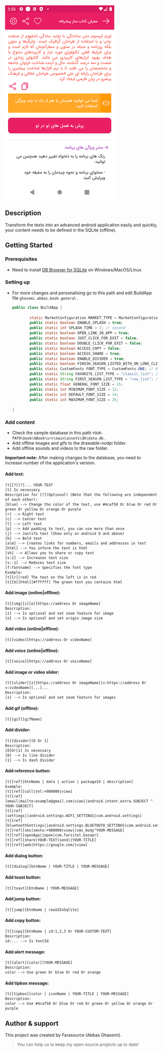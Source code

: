 ![](media/first.gif)
## Description

Transform the texts into an advanced android application easily and quickly, your content needs to be defined in the SQLite (offline).

## Getting Started

### Prerequisites

* Need to install [DB Browser for SQLite](https://sqlitebrowser.org/) on Windows/MacOS/Linux

### Setting up
* For more changes and personalising go to this path and edit BuildApp file `ghasemi.abbas.book.general` .
    ```java
    public class BuildApp {
    
            static MarketConfiguration MARKET_TYPE = MarketConfiguration.CAFE_BAZAAR; //CAFE_BAZAAR MYKET
            public static boolean ENABLE_SPLASH = true;
            public static int SPLASH_TIME = 2; // second
            public static boolean OPEN_LINK_IN_APP = true;
            public static boolean JUST_CLICK_FOR_EXIT = false;
            public static boolean DOUBLE_CLICK_FOR_EXIT = false;
            public static boolean ACCESS_COPY = false;
            public static boolean ACCESS_SHARE = true;
            public static boolean ENABLE_DIVIDER = true;
            public static boolean FINISH_SEASON_LISTED_WITH_ON_LONG_CLICK_BACK = true;
            public static CustomFonts FONT_TYPE = CustomFonts.ONE; // ONE TWO THREE FOUR
            public static String FAVORITE_LIST_TYPE = "classic_list"; // row_list card_list classic_list
            public static String FIRST_SEASON_LIST_TYPE = "row_list"; // row_list card_list classic_list
            public static float GENERAL_FONT_SIZE = 15;
            public static int MINIMUM_FONT_SIZE = 12;
            public static int DEFAULT_FONT_SIZE = 14;
            public static int MAXIMUM_FONT_SIZE = 25;
    
    }
    ```

### Add content
* Check the sample database in this path `YOUR-PATH\book\ABook\src\main\assets\db\data.db` .
* Add offline images and gifs to the drawable-nodpi folder.
* Add offline sounds and videos to the raw folder.

**Important note:** After making changes to the database, you need to increase number of the application's version.
    
   #### Add text:
    [t][?][?]... YOUR-TEXT
    [t] Is necessary
    Description for [?](Optional) (Note that the following are independent of each other):
    [blue] --> Change the color of the text, use #4caf50 Or blue Or red Or green Or yellow Or orange Or purple
    [r] --> Right text
    [c] --> Center text
    [l] --> Left text
    [p] --> Add padding to text, you can use more than once
    [j] --> Jastifa text (Show only on android O and above)
    [b] --> Bold text
    [alm] --> Creates links for numbers, emails and addresses in text
    [html] --> You inform the text is html
    [sh] --> Allows you to share or copy text
    [s:2] --> Increases text size
    [s:-1] --> Reduces text size
    [f:fontname] --> Specifies the font type
    Example:
    [t][r][red] The text on the left is in red
    [t][b][html][#ffffff] The green text you contains html

   #### Add image (online|offline): 
    [t][img][z][o][https://address Or imageName]
    Description:
    [z] --> Is optional and set zoom feature for image
    [o] --> Is optional and set origin image size

   #### Add video (online|offline):
    [t][video][https://address Or videoName]

   #### Add voice (online|offline):
    [t][voice][https://address Or voiceName]

   #### Add image or video slider:
    [t][slider][z][https://address Or imageName][v:https://address Or v:videoName][...]...
    Description:
    [z] --> Is optional and set zoom feature for images

   #### Add gif (offline):
    [t][gif][gifName]
    
   #### Add divider:
    [t][divider][0 Or 1]
    Description:
    [0]Or[1] Is necessary
    [0] --> Is line divider
    [1] --> Is dash divider
       
   #### Add reference button:
    [t][ref][btnName | data | action | packageId | description]
    Example:
    [t][ref][call|tel:+980000|view]
    [t][ref][email|mailto:example@gmail.com|view||android.intent.extra.SUBJECT ^ YOUR-SUBJECT]
    [t][ref][settings||android.settings.WIFI_SETTINGS|com.android.settings]
    [t][ref][bluetoothSettings||android.settings.BLUETOOTH_SETTINGS|com.android.settings]
    [t][ref][sms|smsto:+980000|view||sms_body^YOUR-MESSAGE]
    [t][ref][openApp||open|com.farsitel.bazaar]
    [t][ref][share|YOUR-TEXT|send||YOUR-TITLE]
    [t][ref][web|https://google.com/|view]
       
   #### Add dialog button:
    [t][dialog][btnName | YOUR-TITLE | YOUR-MESSAGE]
   
   #### Add toast button:
    [t][toast][btnName | YOUR-MESSAGE]
       
   #### Add jump button:
    [t][jump][btnName | rowIdInSqlite]
   
   #### Add copy button:
    [t][copy][btnName | id:1,2,3 Or YOUR-CUSTOM-TEXT]
    Description:
    id:... --> Is textId
          
   #### Add alert message:
    [t][alert][color][YOUR-MESSAGE]
    Description:
    color --> Use green Or blue Or red Or orange
   
   #### Add tipbox message:
    [t][tipbox][color | iconName | YOUR-TITLE | YOUR-MESSAGE]
    Description:
    color --> Use #4caf50 Or blue Or red Or green Or yellow Or orange Or purple
  
## Author & support
This project was created by Farasource (Abbas Ghasemi).
> You can help us to keep my open source projects up to date!